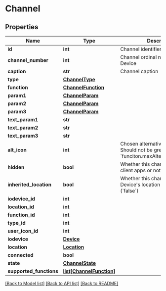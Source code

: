 # Channel

## Properties
Name | Type | Description | Notes
------------ | ------------- | ------------- | -------------
**id** | **int** | Channel identifier | [optional] 
**channel_number** | **int** | Channel ordinal number in its IO Device | [optional] 
**caption** | **str** | Channel caption | [optional] 
**type** | [**ChannelType**](ChannelType.md) |  | [optional] 
**function** | [**ChannelFunction**](ChannelFunction.md) |  | [optional] 
**param1** | [**ChannelParam**](ChannelParam.md) |  | [optional] 
**param2** | [**ChannelParam**](ChannelParam.md) |  | [optional] 
**param3** | [**ChannelParam**](ChannelParam.md) |  | [optional] 
**text_param1** | **str** |  | [optional] 
**text_param2** | **str** |  | [optional] 
**text_param3** | **str** |  | [optional] 
**alt_icon** | **int** | Chosen alternative icon idenifier. Should not be greater than &#x60;funciton.maxAlternativeIconIndex&#x60; | [optional] 
**hidden** | **bool** | Whether this channel is shown on client apps or not | [optional] 
**inherited_location** | **bool** | Whether this channel inherits its IO Device&#x27;s location (&#x60;true&#x60;) or not (&#x60;false&#x60;) | [optional] 
**iodevice_id** | **int** |  | [optional] 
**location_id** | **int** |  | [optional] 
**function_id** | **int** |  | [optional] 
**type_id** | **int** |  | [optional] 
**user_icon_id** | **int** |  | [optional] 
**iodevice** | [**Device**](Device.md) |  | [optional] 
**location** | [**Location**](Location.md) |  | [optional] 
**connected** | **bool** |  | [optional] 
**state** | [**ChannelState**](ChannelState.md) |  | [optional] 
**supported_functions** | [**list[ChannelFunction]**](ChannelFunction.md) |  | [optional] 

[[Back to Model list]](../README.md#documentation-for-models) [[Back to API list]](../README.md#documentation-for-api-endpoints) [[Back to README]](../README.md)

